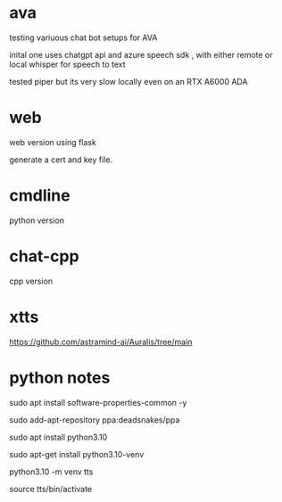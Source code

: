 # ava

testing variuous chat bot setups for AVA

inital one uses chatgpt api and azure speech sdk , with either remote or local whisper for speech to text

tested piper but its very slow locally even on an RTX A6000 ADA


# web
 
 web version using flask

 generate a cert and key file.

# cmdline

 python version

# chat-cpp

 cpp version

# xtts

https://github.com/astramind-ai/Auralis/tree/main

# python notes

 sudo apt install software-properties-common -y
 
 sudo add-apt-repository ppa:deadsnakes/ppa
 
 sudo apt install python3.10
 
 sudo apt-get install python3.10-venv
 
 python3.10 -m venv tts
 
 source tts/bin/activate
